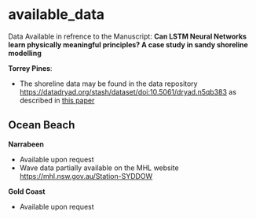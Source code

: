 # available_data

Data Available in refrence to the Manuscript: **Can LSTM Neural Networks learn physically meaningful principles? A case study in sandy shoreline modelling**

**Torrey Pines**:
  - The shoreline data may be found in the data repository https://datadryad.org/stash/dataset/doi:10.5061/dryad.n5qb383 as described in [this paper](https://www.nature.com/articles/s41597-019-0167-6)

**Ocean Beach**
  - 


**Narrabeen**
  - Available upon request
  - Wave data partially available on the MHL website https://mhl.nsw.gov.au/Station-SYDDOW

**Gold Coast**
  - Available upon request
    

